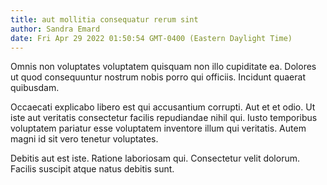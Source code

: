 ```yaml
---
title: aut mollitia consequatur rerum sint
author: Sandra Emard
date: Fri Apr 29 2022 01:50:54 GMT-0400 (Eastern Daylight Time)
---
```

Omnis non voluptates voluptatem quisquam non illo cupiditate ea. Dolores ut quod consequuntur nostrum nobis porro qui officiis. Incidunt quaerat quibusdam.

 Occaecati explicabo libero est qui accusantium corrupti. Aut et et odio. Ut iste aut veritatis consectetur facilis repudiandae nihil qui. Iusto temporibus voluptatem pariatur esse voluptatem inventore illum qui veritatis. Autem magni id sit vero tenetur voluptates.

 Debitis aut est iste. Ratione laboriosam qui. Consectetur velit dolorum. Facilis suscipit atque natus debitis sunt.